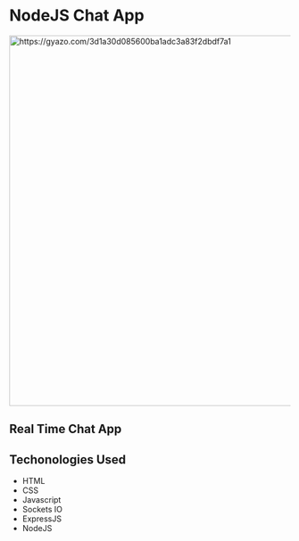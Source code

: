 <h1>NodeJS Chat App</h1>
<img src="https://i.gyazo.com/3d1a30d085600ba1adc3a83f2dbdf7a1.png" alt="https://gyazo.com/3d1a30d085600ba1adc3a83f2dbdf7a1" width="665"/>

<h2>Real Time Chat App</h2>

<h2>Techonologies Used</h2>
<ul>
<li>HTML</li>
<li>CSS</li>
<li>Javascript</li>
<li>Sockets IO</li>
<li>ExpressJS</li>
<li>NodeJS</li>
</ul>
